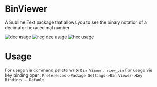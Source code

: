 # BinViewer
A Sublime Text package that allows you to see the binary notation of a decimal or hexadecimal number

![dec usage](https://i.ibb.co/9rVP0cD/2021-08-12-3.png)
![neg dec usage](https://i.ibb.co/SVFZzw4/2021-08-12-4.png)
![hex usage](https://i.ibb.co/HH6Q0LF/2021-08-12-5.png)

# Usage
For usage via command pallete write `Bin Viewer: view_bin`
For usage via key binding open: `Preferences->Package Settings->Bin Viewer->Key Bindings – Default`

